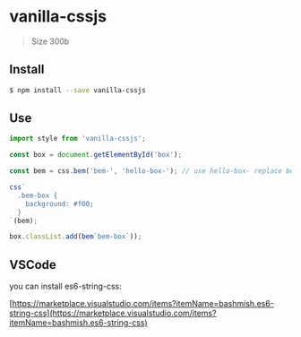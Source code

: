 # vanilla-cssjs

> Size 300b

## Install

```sh
$ npm install --save vanilla-cssjs
```

## Use

```js
import style from 'vanilla-cssjs';

const box = document.getElementById('box');

const bem = css.bem('bem-', 'hello-box-'); // use hello-box- replace bem-

css`
  .bem-box {
    background: #f00;
  }
`(bem);

box.classList.add(bem`bem-box`));
```

## VSCode

you can install es6-string-css:

[https://marketplace.visualstudio.com/items?itemName=bashmish.es6-string-css](https://marketplace.visualstudio.com/items?itemName=bashmish.es6-string-css)
